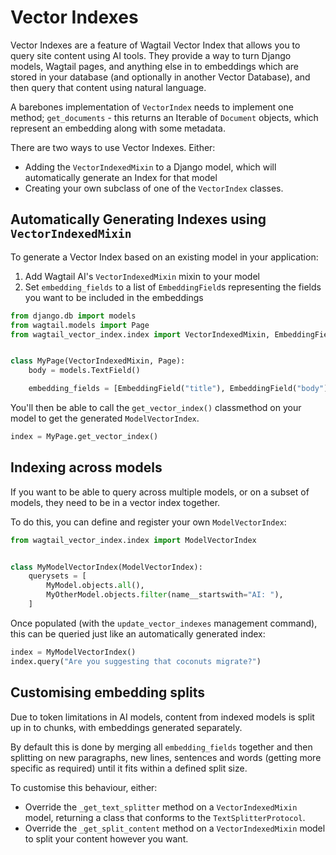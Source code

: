# Vector Indexes

Vector Indexes are a feature of Wagtail Vector Index that allows you to query site content using AI tools. They provide a way to turn Django models, Wagtail pages, and anything else in to embeddings which are stored in your database (and optionally in another Vector Database), and then query that content using natural language.

A barebones implementation of `VectorIndex` needs to implement one method; `get_documents` - this returns an Iterable of `Document` objects, which represent an embedding along with some metadata.

There are two ways to use Vector Indexes. Either:

-   Adding the `VectorIndexedMixin` to a Django model, which will automatically generate an Index for that model
-   Creating your own subclass of one of the `VectorIndex` classes.

## Automatically Generating Indexes using `VectorIndexedMixin`

To generate a Vector Index based on an existing model in your application:

1. Add Wagtail AI's `VectorIndexedMixin` mixin to your model
2. Set `embedding_fields` to a list of `EmbeddingField`s representing the fields you want to be included in the embeddings

```python
from django.db import models
from wagtail.models import Page
from wagtail_vector_index.index import VectorIndexedMixin, EmbeddingField


class MyPage(VectorIndexedMixin, Page):
    body = models.TextField()

    embedding_fields = [EmbeddingField("title"), EmbeddingField("body")]
```

You'll then be able to call the `get_vector_index()` classmethod on your model to get the generated `ModelVectorIndex`.

```python
index = MyPage.get_vector_index()
```


## Indexing across models

If you want to be able to query across multiple models, or on a subset of models, they need to be in a vector index together.

To do this, you can define and register your own `ModelVectorIndex`:

```python
from wagtail_vector_index.index import ModelVectorIndex


class MyModelVectorIndex(ModelVectorIndex):
    querysets = [
        MyModel.objects.all(),
        MyOtherModel.objects.filter(name__startswith="AI: "),
    ]
```

Once populated (with the `update_vector_indexes` management command), this can be queried just like an automatically generated index:

```python
index = MyModelVectorIndex()
index.query("Are you suggesting that coconuts migrate?")
```

## Customising embedding splits

Due to token limitations in AI models, content from indexed models is split up in to chunks, with embeddings generated separately.

By default this is done by merging all `embedding_fields` together and then splitting on new paragraphs, new lines, sentences and words (getting more specific as required) until it fits within a defined split size.

To customise this behaviour, either:

- Override the `_get_text_splitter` method on a `VectorIndexedMixin` model, returning a class that conforms to the `TextSplitterProtocol`.
- Override the `_get_split_content` method on a `VectorIndexedMixin` model to split your content however you want.
